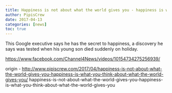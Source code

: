 ```yaml
---
title: Happiness is not about what the world gives you - happiness is what you think about what the world gives you
author: PipisCrew
date: 2017-04-13
categories: [news]
toc: true
---
```


This Google executive says he has the secret to happiness, a discovery he says was tested when his young son died suddenly on holiday.

https://www.facebook.com/Channel4News/videos/10154734275256939/

origin - http://www.pipiscrew.com/2017/04/happiness-is-not-about-what-the-world-gives-you-happiness-is-what-you-think-about-what-the-world-gives-you/ happiness-is-not-about-what-the-world-gives-you-happiness-is-what-you-think-about-what-the-world-gives-you